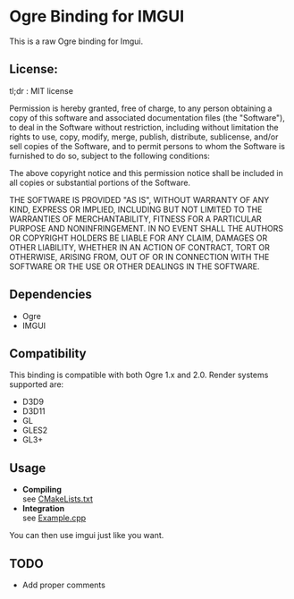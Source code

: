 # Ogre Binding for IMGUI #

This is a raw Ogre binding for Imgui.

## License: ##

tl;dr : MIT license

Permission is hereby granted, free of charge, to any person obtaining a copy
of this software and associated documentation files (the "Software"), to deal
in the Software without restriction, including without limitation the rights
to use, copy, modify, merge, publish, distribute, sublicense, and/or sell
copies of the Software, and to permit persons to whom the Software is
furnished to do so, subject to the following conditions:

The above copyright notice and this permission notice shall be included in
all copies or substantial portions of the Software.

THE SOFTWARE IS PROVIDED "AS IS", WITHOUT WARRANTY OF ANY KIND, EXPRESS OR
IMPLIED, INCLUDING BUT NOT LIMITED TO THE WARRANTIES OF MERCHANTABILITY,
FITNESS FOR A PARTICULAR PURPOSE AND NONINFRINGEMENT. IN NO EVENT SHALL THE
AUTHORS OR COPYRIGHT HOLDERS BE LIABLE FOR ANY CLAIM, DAMAGES OR OTHER
LIABILITY, WHETHER IN AN ACTION OF CONTRACT, TORT OR OTHERWISE, ARISING FROM,
OUT OF OR IN CONNECTION WITH THE SOFTWARE OR THE USE OR OTHER DEALINGS IN
THE SOFTWARE.

## Dependencies ##

* Ogre
* IMGUI

## Compatibility ##

This binding is compatible with both Ogre 1.x and 2.0.
Render systems supported are:

* D3D9
* D3D11
* GL
* GLES2
* GL3+

## Usage ##

* **Compiling**  
  see [CMakeLists.txt](CMakeLists.txt)
* **Integration**  
  see [Example.cpp](Example.cpp)

You can then use imgui just like you want.

## TODO ##

* Add proper comments